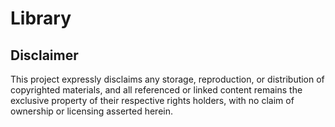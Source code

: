 # Library

## Disclaimer

This project expressly disclaims any storage, reproduction, or distribution of copyrighted materials, and all referenced or linked content remains the exclusive property of their respective rights holders, with no claim of ownership or licensing asserted herein.
